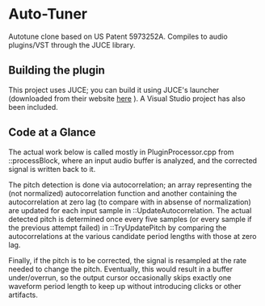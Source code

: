 # Auto-Tuner
Autotune clone based on US Patent 5973252A. Compiles to audio plugins/VST through the JUCE library.

## Building the plugin ##
This project uses JUCE; you can build it using JUCE's launcher (downloaded from their website [here](https://shop.juce.com/get-juce) ).
A Visual Studio project has also been included.

## Code at a Glance ##
The actual work below is called mostly in PluginProcessor.cpp from ::processBlock, where an input audio buffer is analyzed, and the corrected signal is written back to it.

The pitch detection is done via autocorrelation; an array representing the (not normalized) autocorrelation function and another containing the autocorrelation at zero lag (to compare with in absense of normalization) are updated for each input sample in ::UpdateAutocorrelation.
The actual detected pitch is determined once every five samples (or every sample if the previous attempt failed) in ::TryUpdatePitch by comparing the autocorrelations at the various candidate period lengths with those at zero lag.

Finally, if the pitch is to be corrected, the signal is resampled at the rate needed to change the pitch. Eventually, this would result in a buffer under/overrun, so the output cursor occasionally skips exactly one waveform period length to keep up without introducing clicks or other artifacts.